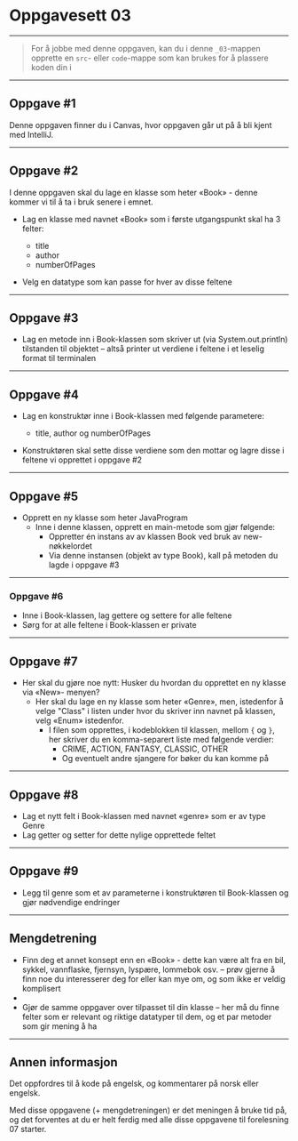 # Oppgavesett 03

---

> For å jobbe med denne oppgaven, kan du i denne `_03`-mappen opprette en `src`- eller `code`-mappe som kan brukes for å plassere koden din i

---

## Oppgave #1

Denne oppgaven finner du i Canvas, hvor oppgaven går ut på å bli kjent med IntelliJ.

---

## Oppgave #2

I denne oppgaven skal du lage en klasse som heter «Book» - denne kommer vi til å ta i bruk senere i emnet.

- Lag en klasse med navnet «Book» som i første utgangspunkt skal ha 3 felter:
  - title
  - author
  - numberOfPages

- Velg en datatype som kan passe for hver av disse feltene

---

## Oppgave #3

- Lag en metode inn i Book-klassen som skriver ut (via System.out.println) tilstanden til objektet – altså printer ut verdiene i feltene i et leselig format til terminalen

---

## Oppgave #4
- Lag en konstruktør inne i Book-klassen med følgende parametere:
  - title, author og numberOfPages

- Konstruktøren skal sette disse verdiene som den mottar og lagre disse i feltene vi opprettet i oppgave #2

---

## Oppgave #5
- Opprett en ny klasse som heter JavaProgram
  - Inne i denne klassen, opprett en main-metode som gjør følgende:
    - Oppretter én instans av av klassen Book ved bruk av new-nøkkelordet
    - Via denne instansen (objekt av type Book), kall på metoden du lagde i oppgave #3

---

### Oppgave #6
- Inne i Book-klassen, lag gettere og settere for alle feltene
- Sørg for at alle feltene i Book-klassen er private

---

## Oppgave #7

- Her skal du gjøre noe nytt: Husker du hvordan du opprettet en ny klasse via «New»-
  menyen?
  - Her skal du lage en ny klasse som heter «Genre», men, istedenfor å velge "Class" i listen under hvor du skriver inn navnet på klassen, velg «Enum» istedenfor.
    - I filen som opprettes, i kodeblokken til klassen, mellom `{` og `}`, her skriver du en komma-separert liste med følgende verdier:
      - CRIME, ACTION, FANTASY, CLASSIC, OTHER
      - Og eventuelt andre sjangere for bøker du kan komme på

---

## Oppgave #8

- Lag et nytt felt i Book-klassen med navnet «genre» som er av type Genre
- Lag getter og setter for dette nylige opprettede feltet

---

## Oppgave #9

- Legg til genre som et av parameterne i konstruktøren til Book-klassen og gjør nødvendige endringer

---

## Mengdetrening

- Finn deg et annet konsept enn en «Book» - dette kan være alt fra en bil, sykkel, vannflaske, fjernsyn, lyspære, lommebok osv. – prøv gjerne å finn noe du interesserer deg for eller kan mye om, og som ikke er veldig komplisert
- 
- Gjør de samme oppgaver over tilpasset til din klasse – her må du finne felter som er relevant og riktige datatyper til dem, og et par metoder som gir mening å ha

---

## Annen informasjon

Det oppfordres til å kode på engelsk, og kommentarer på norsk eller engelsk.

Med disse oppgavene (+ mengdetreningen) er det meningen å bruke tid på, og det forventes at du er helt ferdig med alle disse oppgavene til forelesning 07 starter.